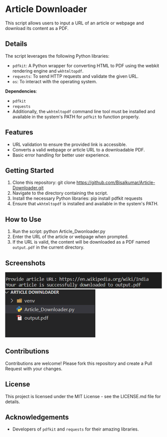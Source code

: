 # Article Downloader

This script allows users to input a URL of an article or webpage and download its content as a PDF.

## Details

The script leverages the following Python libraries:
- `pdfkit`: A Python wrapper for converting HTML to PDF using the webkit rendering engine and `wkhtmltopdf`.
- `requests`: To send HTTP requests and validate the given URL.
- `os`: To interact with the operating system.

**Dependencies**:
- `pdfkit`
- `requests`
- Additionally, the `wkhtmltopdf` command line tool must be installed and available in the system's PATH for `pdfkit` to function properly.

## Features
- URL validation to ensure the provided link is accessible.
- Converts a valid webpage or article URL to a downloadable PDF.
- Basic error handling for better user experience.

## Getting Started

1. Clone this repository: git clone https://github.com/Bisalkumar/Article-Downloader.git
2. Navigate to the directory containing the script.
3. Install the necessary Python libraries: pip install pdfkit requests
4. Ensure that `wkhtmltopdf` is installed and available in the system's PATH.

## How to Use

1. Run the script: python Article_Dwonloader.py
2. Enter the URL of the article or webpage when prompted.
3. If the URL is valid, the content will be downloaded as a PDF named `output.pdf` in the current directory.

## Screenshots

![Sample(1).png](Sample%20(1).png) ![Sample(2).png](Sample%20(2).png)

## Contributions

Contributions are welcome! Please fork this repository and create a Pull Request with your changes.

## License

This project is licensed under the MIT License - see the LICENSE.md file for details.

## Acknowledgements

- Developers of `pdfkit` and `requests` for their amazing libraries.
